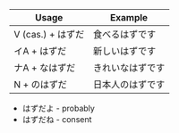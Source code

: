 |Usage|Example|
|-|-|
|V (cas.) + はずだ|食べるはずです|
|イA + はずだ|新しいはずです|
|ナA + なはずだ|きれいなはずです|
|N + のはずだ|日本人のはずです|

- はずだよ - probably
- はずだね - consent